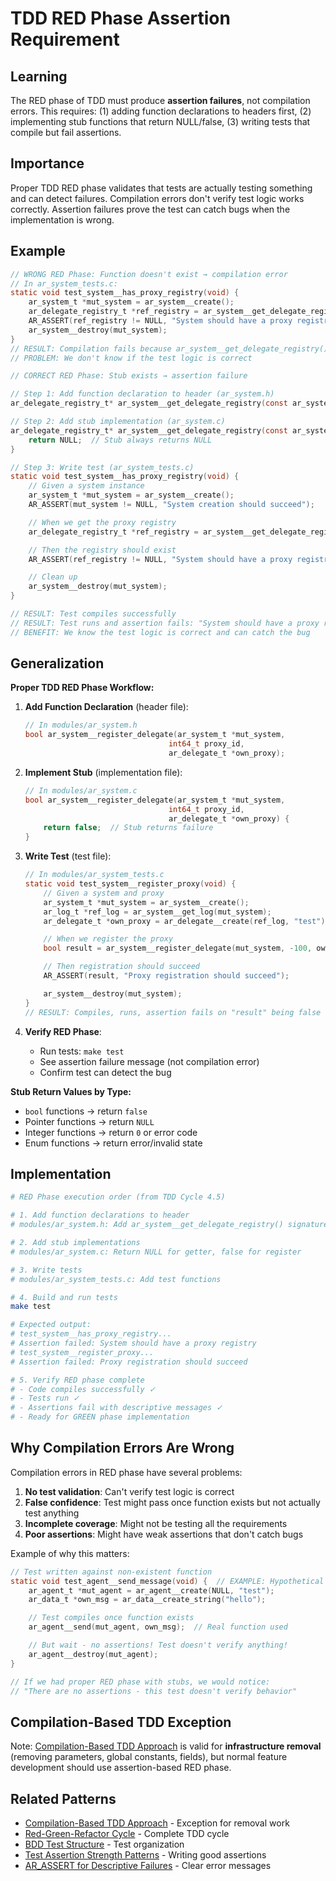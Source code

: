 # TDD RED Phase Assertion Requirement

## Learning
The RED phase of TDD must produce **assertion failures**, not compilation errors. This requires: (1) adding function declarations to headers first, (2) implementing stub functions that return NULL/false, (3) writing tests that compile but fail assertions.

## Importance
Proper TDD RED phase validates that tests are actually testing something and can detect failures. Compilation errors don't verify test logic works correctly. Assertion failures prove the test can catch bugs when the implementation is wrong.

## Example
```c
// WRONG RED Phase: Function doesn't exist → compilation error
// In ar_system_tests.c:
static void test_system__has_proxy_registry(void) {
    ar_system_t *mut_system = ar_system__create();
    ar_delegate_registry_t *ref_registry = ar_system__get_delegate_registry(mut_system);
    AR_ASSERT(ref_registry != NULL, "System should have a proxy registry");
    ar_system__destroy(mut_system);
}
// RESULT: Compilation fails because ar_system__get_delegate_registry() doesn't exist
// PROBLEM: We don't know if the test logic is correct

// CORRECT RED Phase: Stub exists → assertion failure

// Step 1: Add function declaration to header (ar_system.h)
ar_delegate_registry_t* ar_system__get_delegate_registry(const ar_system_t *ref_system);

// Step 2: Add stub implementation (ar_system.c)
ar_delegate_registry_t* ar_system__get_delegate_registry(const ar_system_t *ref_system) {
    return NULL;  // Stub always returns NULL
}

// Step 3: Write test (ar_system_tests.c)
static void test_system__has_proxy_registry(void) {
    // Given a system instance
    ar_system_t *mut_system = ar_system__create();
    AR_ASSERT(mut_system != NULL, "System creation should succeed");

    // When we get the proxy registry
    ar_delegate_registry_t *ref_registry = ar_system__get_delegate_registry(mut_system);

    // Then the registry should exist
    AR_ASSERT(ref_registry != NULL, "System should have a proxy registry");

    // Clean up
    ar_system__destroy(mut_system);
}

// RESULT: Test compiles successfully
// RESULT: Test runs and assertion fails: "System should have a proxy registry"
// BENEFIT: We know the test logic is correct and can catch the bug
```

## Generalization
**Proper TDD RED Phase Workflow:**

1. **Add Function Declaration** (header file):
   ```c
   // In modules/ar_system.h
   bool ar_system__register_delegate(ar_system_t *mut_system,
                                   int64_t proxy_id,
                                   ar_delegate_t *own_proxy);
   ```

2. **Implement Stub** (implementation file):
   ```c
   // In modules/ar_system.c
   bool ar_system__register_delegate(ar_system_t *mut_system,
                                   int64_t proxy_id,
                                   ar_delegate_t *own_proxy) {
       return false;  // Stub returns failure
   }
   ```

3. **Write Test** (test file):
   ```c
   // In modules/ar_system_tests.c
   static void test_system__register_proxy(void) {
       // Given a system and proxy
       ar_system_t *mut_system = ar_system__create();
       ar_log_t *ref_log = ar_system__get_log(mut_system);
       ar_delegate_t *own_proxy = ar_delegate__create(ref_log, "test");

       // When we register the proxy
       bool result = ar_system__register_delegate(mut_system, -100, own_proxy);

       // Then registration should succeed
       AR_ASSERT(result, "Proxy registration should succeed");

       ar_system__destroy(mut_system);
   }
   // RESULT: Compiles, runs, assertion fails on "result" being false
   ```

4. **Verify RED Phase**:
   - Run tests: `make test`
   - See assertion failure message (not compilation error)
   - Confirm test can detect the bug

**Stub Return Values by Type:**
- `bool` functions → return `false`
- Pointer functions → return `NULL`
- Integer functions → return `0` or error code
- Enum functions → return error/invalid state

## Implementation
```bash
# RED Phase execution order (from TDD Cycle 4.5)

# 1. Add function declarations to header
# modules/ar_system.h: Add ar_system__get_delegate_registry() signature

# 2. Add stub implementations
# modules/ar_system.c: Return NULL for getter, false for register

# 3. Write tests
# modules/ar_system_tests.c: Add test functions

# 4. Build and run tests
make test

# Expected output:
# test_system__has_proxy_registry...
# Assertion failed: System should have a proxy registry
# test_system__register_proxy...
# Assertion failed: Proxy registration should succeed

# 5. Verify RED phase complete
# - Code compiles successfully ✓
# - Tests run ✓
# - Assertions fail with descriptive messages ✓
# - Ready for GREEN phase implementation
```

## Why Compilation Errors Are Wrong
Compilation errors in RED phase have several problems:

1. **No test validation**: Can't verify test logic is correct
2. **False confidence**: Test might pass once function exists but not actually test anything
3. **Incomplete coverage**: Might not be testing all the requirements
4. **Poor assertions**: Might have weak assertions that don't catch bugs

Example of why this matters:
```c
// Test written against non-existent function
static void test_agent__send_message(void) {  // EXAMPLE: Hypothetical test
    ar_agent_t *mut_agent = ar_agent__create(NULL, "test");
    ar_data_t *own_msg = ar_data__create_string("hello");

    // Test compiles once function exists
    ar_agent__send(mut_agent, own_msg);  // Real function used

    // But wait - no assertions! Test doesn't verify anything!
    ar_agent__destroy(mut_agent);
}

// If we had proper RED phase with stubs, we would notice:
// "There are no assertions - this test doesn't verify behavior"
```

## Compilation-Based TDD Exception
Note: [Compilation-Based TDD Approach](compilation-based-tdd-approach.md) is valid for **infrastructure removal** (removing parameters, global constants, fields), but normal feature development should use assertion-based RED phase.

## Related Patterns
- [Compilation-Based TDD Approach](compilation-based-tdd-approach.md) - Exception for removal work
- [Red-Green-Refactor Cycle](red-green-refactor-cycle.md) - Complete TDD cycle
- [BDD Test Structure](bdd-test-structure.md) - Test organization
- [Test Assertion Strength Patterns](test-assertion-strength-patterns.md) - Writing good assertions
- [AR_ASSERT for Descriptive Failures](ar-assert-descriptive-failures.md) - Clear error messages
